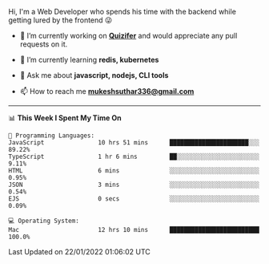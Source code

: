 Hi, I'm a Web Developer who spends his time with the backend while getting lured by the frontend 😜

- 🔭 I’m currently working on **[Quizifer](https://github.com/SutharMukesh/Quizifer/)** and would appreciate any pull requests on it.

- 🌱 I’m currently learning **redis, kubernetes**

- 💬 Ask me about **javascript, nodejs, CLI tools**

- 📫 How to reach me **mukeshsuthar336@gmail.com**

---
<!--START_SECTION:waka-->
📊 **This Week I Spent My Time On** 

```text
💬 Programming Languages: 
JavaScript               10 hrs 51 mins      ██████████████████████░░░   89.22% 
TypeScript               1 hr 6 mins         ██░░░░░░░░░░░░░░░░░░░░░░░   9.11% 
HTML                     6 mins              ░░░░░░░░░░░░░░░░░░░░░░░░░   0.95% 
JSON                     3 mins              ░░░░░░░░░░░░░░░░░░░░░░░░░   0.54% 
EJS                      0 secs              ░░░░░░░░░░░░░░░░░░░░░░░░░   0.09%

💻 Operating System: 
Mac                      12 hrs 10 mins      █████████████████████████   100.0%

```


 Last Updated on 22/01/2022 01:06:02 UTC
<!--END_SECTION:waka-->
